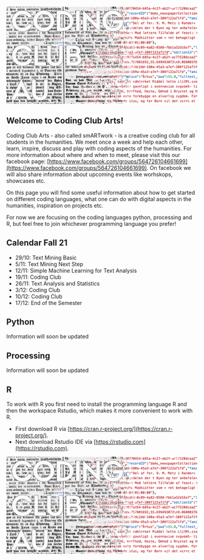 ![Coding Club](codingclub.png)
## Welcome to Coding Club Arts!
Coding Club Arts - also called smARTwork - is a creative coding club for all students in the humanities. We meet once a week and help each other, learn, inspire, discuss and play with coding aspects of the humanities. For more information about where and when to meet, please visit this our facebook page: [https://www.facebook.com/groups/564726104661699](https://www.facebook.com/groups/564726104661699). On facebook we will also share information about upcoming events like worhskops, showcases etc. 

On this page you will find some useful information about how to get started on different coding languages, what one can do with digital aspects in the humanities, inspiration on projects etc. 

For now we are focusing on the coding languages python, processing and R, but feel free to join whichever programming language you prefer!

## Calendar Fall 21
- 29/10: Text Mining Basic
- 5/11: Text Mining Next Step
- 12/11: Simple Machine Learning for Text Analysis
- 19/11: Coding Club
- 26/11: Text Analysis and Statistics
- 3/12: Coding Club
- 10/12: Coding Club
- 17/12: End of the Semester

## Python
Information will soon be updated

## Processing
Information will soon be updated

## R
To work with R you first need to install the programming language R and then the workspace Rstudio, which makes it more convenient to work with R.

- First download R via [https://cran.r-project.org/](https://cran.r-project.org/).
- Next download Rstudio IDE via [https://rstudio.com](https://rstudio.com).

![Coding Club](codingclub.png)
